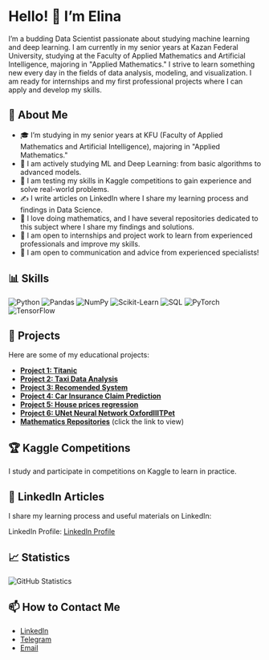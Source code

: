 # Hello! 👋 I’m Elina

I’m a budding Data Scientist passionate about studying machine learning and deep learning. I am currently in my senior years at Kazan Federal University, studying at the Faculty of Applied Mathematics and Artificial Intelligence, majoring in "Applied Mathematics." I strive to learn something new every day in the fields of data analysis, modeling, and visualization. I am ready for internships and my first professional projects where I can apply and develop my skills.

## 🔹 About Me
- 🎓 I’m studying in my senior years at KFU (Faculty of Applied Mathematics and Artificial Intelligence), majoring in "Applied Mathematics."
- 📘 I am actively studying ML and Deep Learning: from basic algorithms to advanced models.
- 🏅 I am testing my skills in Kaggle competitions to gain experience and solve real-world problems.
- ✍️ I write articles on LinkedIn where I share my learning process and findings in Data Science.
- 🧮 I love doing mathematics, and I have several repositories dedicated to this subject where I share my findings and solutions.
- 💼 I am open to internships and project work to learn from experienced professionals and improve my skills.
- 💬 I am open to communication and advice from experienced specialists!

## 📊 Skills
![Python](https://img.shields.io/badge/-Python-3776AB?logo=python&logoColor=white&style=for-the-badge)
![Pandas](https://img.shields.io/badge/-Pandas-150458?logo=pandas&logoColor=white&style=for-the-badge)
![NumPy](https://img.shields.io/badge/-NumPy-013243?logo=numpy&logoColor=white&style=for-the-badge)
![Scikit-Learn](https://img.shields.io/badge/-Scikit_Learn-F7931E?logo=scikit-learn&logoColor=white&style=for-the-badge)
![SQL](https://img.shields.io/badge/-SQL-4479A1?logo=postgresql&logoColor=white&style=for-the-badge)
![PyTorch](https://img.shields.io/badge/-PyTorch-EE4C2C?logo=pytorch&logoColor=white&style=for-the-badge)
![TensorFlow](https://img.shields.io/badge/-TensorFlow-FF6F00?logo=tensorflow&logoColor=white&style=for-the-badge)

## 📂 Projects
Here are some of my educational projects:

- **[Project 1: Titanic](https://github.com/Elina117/Titanic/tree/main)**  
- **[Project 2: Taxi Data Analysis](https://github.com/Elina117/Trip-Pricing-with-Taxi-Mobility-Analytics)**
- **[Project 3: Recomended System](https://github.com/Elina117/RecomededSystem)**
- **[Project 4: Car Insurance Claim Prediction](https://github.com/Elina117/Car-Insurance-Claim-Prediction)**
- **[Project 5: House prices regression](https://github.com/Elina117/House-prices-regression)**
- **[Project 6: UNet Neural Network OxfordIIITPet](https://github.com/Elina117/UNet-Neural-Network-OxfordIIITPet-Dataset)**
- **[Mathematics Repositories](https://github.com/Elina117?tab=repositories)**  (click the link to view)

## 🏆 Kaggle Competitions
I study and participate in competitions on Kaggle to learn in practice.

## 📝 LinkedIn Articles
I share my learning process and useful materials on LinkedIn:

LinkedIn Profile: [LinkedIn Profile](https://www.linkedin.com/in/elina-galimova-ba699532a/)

## 📈 Statistics
![GitHub Statistics](https://github-readme-stats.vercel.app/api?username=Elina117&show_icons=true&theme=radical)

## 📫 How to Contact Me
- [LinkedIn](https://www.linkedin.com/in/elina-galimova-ba699532a/)
- [Telegram](https://t.me/elina_glmv)
- [Email](mailto:elina3galimova@gmail.com)
